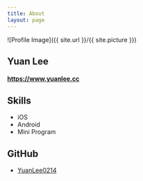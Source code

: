 ```yaml
---
title: About
layout: page
---
```

![Profile Image]({{ site.url }}/{{ site.picture }})

<p><h2>Yuan Lee</h2></p>

<p><h4><a href="https://www.yuanlee.cc">https://www.yuanlee.cc</a></h4></p>

<h2>Skills</h2>

<ul class="skill-list">
	<li>iOS</li>
	<li>Android</li>
	<li>Mini Program</li>
</ul>

<h2>GitHub</h2>

<ul>
	<li><a href="https://github.com/yuanlee0214">YuanLee0214</a></li>
</ul>
